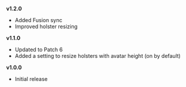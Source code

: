 **v1.2.0**
- Added Fusion sync
- Improved holster resizing

**v1.1.0**
- Updated to Patch 6
- Added a setting to resize holsters with avatar height (on by default)

**v1.0.0**
- Initial release